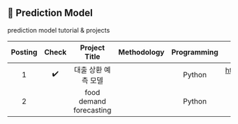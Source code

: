 ## 📂 Prediction Model
prediction model tutorial & projects

| Posting | Check | Project Title  | Methodology | Programming | URL |
| :------: |:---: | :----------------------: | :--------------: | :------------: | :--------------: |
| 1 | ✔️ | 대출 상환 예측 모델 |  | Python | https://www.kaggle.com/competitions/home-credit-default-risk/overview |
| 2 |  | food demand forecasting |  | Python |  |
